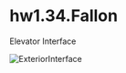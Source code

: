 # hw1.34.Fallon
Elevator Interface

![ExteriorInterface](https://user-images.githubusercontent.com/45009373/65209027-65b94d80-da5c-11e9-81a3-99dcaddb594d.jpg)
